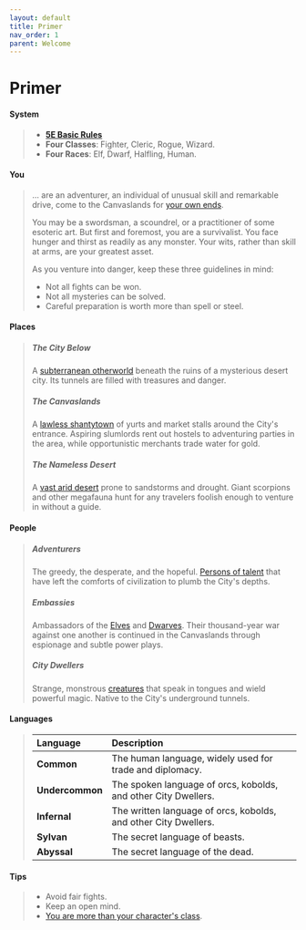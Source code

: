 ```yaml
---
layout: default
title: Primer
nav_order: 1
parent: Welcome
---
```


# Primer

#### System

> * **[5E Basic Rules](../more/DnD_BasicRules_2018.pdf)**
> * **Four Classes**: Fighter, Cleric, Rogue, Wizard.
> * **Four Races**: Elf, Dwarf, Halfling, Human.

#### You

> ... are an adventurer, an individual of unusual skill and remarkable drive, come to the Canvaslands for [your own ends](../character_creation/background/index). 
>
> You may be a swordsman, a scoundrel, or a practitioner of some esoteric art. But first and foremost, you are a survivalist. You face hunger and thirst as readily as any monster. Your wits, rather than skill at arms, are your greatest asset.
>
> As you venture into danger, keep these three guidelines in mind:
>
> * Not all fights can be won.
> * Not all mysteries can be solved.
> * Careful preparation is worth more than spell or steel.

#### Places

> ##### The City Below
>
> A [subterranean otherworld](../lore/city_below) beneath the ruins of a mysterious desert city. Its tunnels are filled with treasures and danger.
>
> ##### The Canvaslands
>
> A [lawless shantytown](../lore/canvaslands/index) of yurts and market stalls around the City's entrance. Aspiring slumlords rent out hostels to adventuring parties in the area, while opportunistic merchants trade water for gold.
> 
> ##### The Nameless Desert
>
> A [vast arid desert](../lore/nameless_desert) prone to sandstorms and drought. Giant scorpions and other megafauna hunt for any travelers foolish enough to venture in without a guide.


#### People

> ##### Adventurers
> 
> The greedy, the desperate, and the hopeful. [Persons of talent](../character_creation/index) that have left the comforts of civilization to plumb the City's depths. 
>
> ##### Embassies
>
> Ambassadors of the [Elves](../lore/greenlands/elves) and [Dwarves](../lore/greenlands/dwarves). Their thousand-year war against one another is continued in the Canvaslands through espionage and subtle power plays. 
>
> ##### City Dwellers
>
> Strange, monstrous [creatures](../lore/city_dwellers/index) that speak in tongues and wield powerful magic. Native to the City's underground tunnels.


#### Languages

> | Language        | Description                                                     |
> | :-------------- | :-------------------------------------------------------------- |
> | **Common**      | The human language, widely used for trade and diplomacy.        |
> | **Undercommon** | The spoken language of orcs, kobolds, and other City Dwellers.  |
> | **Infernal**    | The written language of orcs, kobolds, and other City Dwellers. |
> | **Sylvan**      | The secret language of beasts.                                  |
> | **Abyssal**     | The secret language of the dead.                                |


#### Tips

> * Avoid fair fights.
> * Keep an open mind.
> * [You are more than your character's class](../more/strategy#be-more-than-a-statblock).